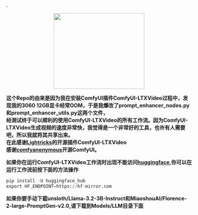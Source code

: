 .<div align=center><img src="https://github.com/user-attachments/assets/1a8ba455-72fd-447a-ae58-48933497c3a4" width="246" height="205" /></div>

**这个Repo的由来是因为我在安装ComfyUI插件ComfyUI-LTXVideo过程中，发现我的3060 12GB显卡经常OOM，于是我爆改了prompt_enhancer_nodes.py和prompt_enhancer_utils.py这两个文件，  
经测试终于可以顺利的使用ComfyUI-LTXVideo的所有工作流。因为ComfyUI-LTXVideo生成视频的速度非常快，我觉得是一个非常好的工具，也许有人需要吧，所以我就将其共享出来。  
在此感谢[Lightricks](https://github.com/Lightricks/ComfyUI-LTXVideo)的开源插件ComfyUI-LTXVideo  
感谢[comfyanonymous](https://github.com/comfyanonymous/ComfyUI)开源ComfyUI。**  

**如果你在运行ComfyUI-LTXVideo工作流时出现不能访问[huggingface](https://huggingface.co/),你可以在运行工作流前按下面的方法操作**  
```python
pip install -U huggingface_hub  
export HF_ENDPOINT=https://hf-mirror.com
```
**如果你要手动下载unsloth/Llama-3.2-3B-Instruct和MiaoshouAI/Florence-2-large-PromptGen-v2.0,请下载到Models/LLM目录下面**


